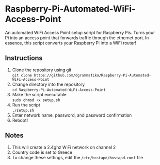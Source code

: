 # Raspberry-Pi-Automated-WiFi-Access-Point
An automated WiFi Access Point setup script for Raspberry Pis. Turns your Pi into an access point that forwards traffic through the ethernet port. In essence, this script converts your Raspberry Pi into a WiFi router!


## Instructions
1. Clone the repository using git<br>
    `git clone https://github.com/dgrammatiko/Raspberry-Pi-Automated-WiFi-Access-Point`
2. Change directory into the repository<br>
    `cd Raspberry-Pi-Automated-WiFi-Access-Point`
3. Make the script executable<br>
    `sudo chmod +x setup.sh`
4. Run the script<br>
    `./setup.sh`
5. Enter network name, password, and password confirmation
6. Reboot!

## Notes
1. This will create a 2.4ghz WiFi network on channel 2
2. Country code is set to Greece
4. To change these settings, edit the `/etc/hostapd/hostapd.conf` file
